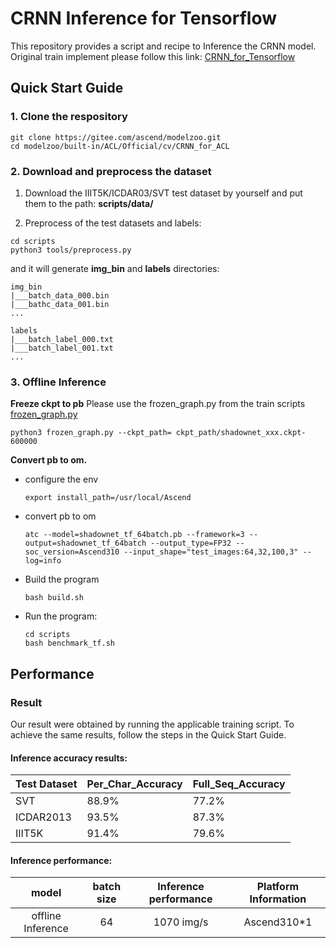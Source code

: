 

# CRNN Inference for Tensorflow 

This repository provides a script and recipe to Inference the CRNN model. Original train implement please follow this link: [CRNN_for_Tensorflow](https://gitee.com/ascend/modelzoo/tree/master/built-in/TensorFlow/Official/cv/detection/CRNN_for_TensorFlow)

## Quick Start Guide

### 1. Clone the respository

```shell
git clone https://gitee.com/ascend/modelzoo.git
cd modelzoo/built-in/ACL/Official/cv/CRNN_for_ACL
```

### 2. Download and preprocess the dataset

1. Download the IIIT5K/ICDAR03/SVT test dataset by yourself and put them to the path: **scripts/data/**

2. Preprocess of the test datasets and labels:
```
cd scripts
python3 tools/preprocess.py
```
and it will generate **img_bin** and **labels** directories:
```
img_bin
|___batch_data_000.bin
|___bathc_data_001.bin
...

labels
|___batch_label_000.txt
|___batch_label_001.txt
...
```

### 3. Offline Inference
**Freeze ckpt to pb**
Please use the frozen_graph.py from the train scripts [frozen_graph.py](https://gitee.com/ascend/modelzoo/blob/master/built-in/TensorFlow/Official/cv/detection/CRNN_for_TensorFlow/tools/frozen_graph.py)
```
python3 frozen_graph.py --ckpt_path= ckpt_path/shadownet_xxx.ckpt-600000
```

**Convert pb to om.**

- configure the env

  ```
  export install_path=/usr/local/Ascend
  ```

- convert pb to om

  ```
  atc --model=shadownet_tf_64batch.pb --framework=3 --output=shadownet_tf_64batch --output_type=FP32 --soc_version=Ascend310 --input_shape="test_images:64,32,100,3" --log=info
  ```

- Build the program

  ```
  bash build.sh
  ```

- Run the program:

  ```
  cd scripts
  bash benchmark_tf.sh
  ```



## Performance

### Result

Our result were obtained by running the applicable training script. To achieve the same results, follow the steps in the Quick Start Guide.

#### Inference accuracy results:

| Test Dataset | Per_Char_Accuracy | Full_Seq_Accuracy |
|--------------|-------------------|-------------------|
| SVT          | 88.9%             | 77.2%             |
| ICDAR2013    | 93.5%             | 87.3%             |
| IIIT5K       | 91.4%             | 79.6%             |


#### Inference performance:

|       model       | batch size | Inference performance | Platform Information |
| :---------------: | :--------: | :-------------------: |:-------------------: |
| offline Inference |     64      |       1070 img/s       | Ascend310*1        |
